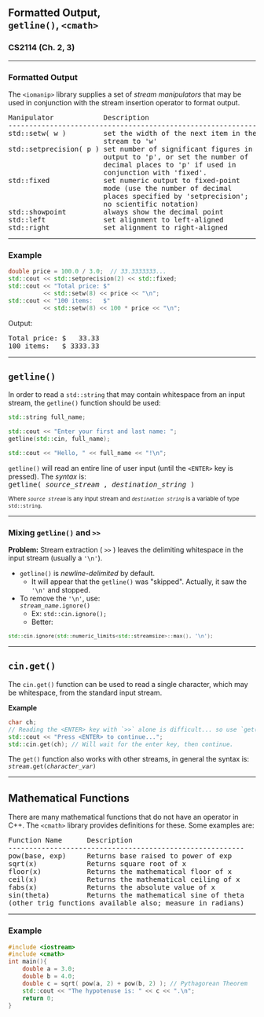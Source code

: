 ## Formatted Output,<br>`getline()`, `<cmath>`

### CS2114 (Ch. 2, 3)

---

### Formatted Output

The `<iomanip>` library supplies a set of _stream manipulators_ that may be used in conjunction with the stream insertion operator to format output.  
<pre>
Manipulator            Description
------------------------------------------------------------
std::setw( w )         set the width of the next item in the
                       stream to 'w'
std::setprecision( p ) set number of significant figures in 
                       output to 'p', or set the number of 
                       decimal places to 'p' if used in 
                       conjunction with 'fixed'.
std::fixed             set numeric output to fixed-point 
                       mode (use the number of decimal 
                       places specified by 'setprecision'; 
                       no scientific notation)
std::showpoint         always show the decimal point 
std::left              set alignment to left-aligned
std::right             set alignment to right-aligned
</pre>

---

### Example

``` cpp
double price = 100.0 / 3.0;  // 33.3333333...
std::cout << std::setprecision(2) << std::fixed;
std::cout << "Total price: $" 
          << std::setw(8) << price << "\n";
std::cout << "100 items:   $" 
          << std::setw(8) << 100 * price << "\n";
```
Output:
<pre>
Total price: $   33.33
100 items:   $ 3333.33
</pre>

---

## `getline()`

In order to read a `std::string` that may contain whitespace from an input stream, the `getline()` function should be used:

``` cpp
std::string full_name;

std::cout << "Enter your first and last name: ";
getline(std::cin, full_name);

std::cout << "Hello, " << full_name << "!\n";
```

`getline()` will read an entire line of user input (until the `<ENTER>` key is pressed).  The _syntax_ is: <br />
<tt>getline( <i>source_stream</i> , <i>destination_string</i> )</tt> <br />

<small>Where _`source stream`_ is any input stream and _`destination string`_ is a variable of type `std::string`.</small>

---

### Mixing `getline()` and `>>`

**Problem:** Stream extraction ( `>>` ) leaves the delimiting whitespace in the input stream (usually a `'\n'`).

* `getline()` is _newline-delimited_ by default.  
    - It will appear that the `getline()` was "skipped".  Actually, it saw the `'\n'` and stopped.
* To remove the `'\n'`, use: <br /> _`stream_name`_`.ignore()`
    - Ex:  `std::cin.ignore();`
    - Better:<small style="font-size: 87%;">
 ``` cpp
 std::cin.ignore(std::numeric_limits<std::streamsize>::max(), '\n');
 ```
</small>

---

## `cin.get()`

The `cin.get()` function can be used to read a single character, which may be whitespace, from the standard input stream.

**Example**
``` cpp
char ch;
// Reading the <ENTER> key with `>>` alone is difficult... so use `get()`:
std::cout << "Press <ENTER> to continue...";
std::cin.get(ch); // Will wait for the enter key, then continue.
```

The `get()` function also works with other streams, in general the syntax is: <br />
_`stream`_`.get(`_`character_var`_`)`

---

## Mathematical Functions

There are many mathematical functions that do not have an operator in C++.  The `<cmath>` library provides definitions for these.  Some examples are:

<pre>
Function Name      Description
---------------------------------------------------------
pow(base, exp)     Returns base raised to power of exp
sqrt(x)            Returns square root of x
floor(x)           Returns the mathematical floor of x
ceil(x)            Returns the mathematical ceiling of x
fabs(x)            Returns the absolute value of x
sin(theta)         Returns the mathematical sine of theta
(other trig functions available also; measure in radians)
</pre>

---

### Example

``` cpp
#include <iostream>
#include <cmath>
int main(){
    double a = 3.0;
    double b = 4.0;
    double c = sqrt( pow(a, 2) + pow(b, 2) ); // Pythagorean Theorem
    std::cout << "The hypotenuse is: " << c << ".\n"; 
    return 0;
}
```


